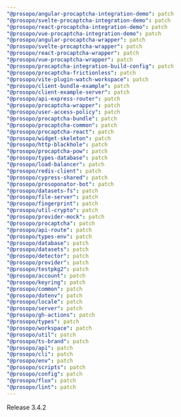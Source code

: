 ```yaml
---
"@prosopo/angular-procaptcha-integration-demo": patch
"@prosopo/svelte-procaptcha-integration-demo": patch
"@prosopo/react-procaptcha-integration-demo": patch
"@prosopo/vue-procaptcha-integration-demo": patch
"@prosopo/angular-procaptcha-wrapper": patch
"@prosopo/svelte-procaptcha-wrapper": patch
"@prosopo/react-procaptcha-wrapper": patch
"@prosopo/vue-procaptcha-wrapper": patch
"@prosopo/procaptcha-integration-build-config": patch
"@prosopo/procaptcha-frictionless": patch
"@prosopo/vite-plugin-watch-workspace": patch
"@prosopo/client-bundle-example": patch
"@prosopo/client-example-server": patch
"@prosopo/api-express-router": patch
"@prosopo/procaptcha-wrapper": patch
"@prosopo/user-access-policy": patch
"@prosopo/procaptcha-bundle": patch
"@prosopo/procaptcha-common": patch
"@prosopo/procaptcha-react": patch
"@prosopo/widget-skeleton": patch
"@prosopo/http-blackhole": patch
"@prosopo/procaptcha-pow": patch
"@prosopo/types-database": patch
"@prosopo/load-balancer": patch
"@prosopo/redis-client": patch
"@prosopo/cypress-shared": patch
"@prosopo/prosoponator-bot": patch
"@prosopo/datasets-fs": patch
"@prosopo/file-server": patch
"@prosopo/fingerprint": patch
"@prosopo/util-crypto": patch
"@prosopo/provider-mock": patch
"@prosopo/procaptcha": patch
"@prosopo/api-route": patch
"@prosopo/types-env": patch
"@prosopo/database": patch
"@prosopo/datasets": patch
"@prosopo/detector": patch
"@prosopo/provider": patch
"@prosopo/testpkg2": patch
"@prosopo/account": patch
"@prosopo/keyring": patch
"@prosopo/common": patch
"@prosopo/dotenv": patch
"@prosopo/locale": patch
"@prosopo/server": patch
"@prosopo/gh-actions": patch
"@prosopo/types": patch
"@prosopo/workspace": patch
"@prosopo/util": patch
"@prosopo/ts-brand": patch
"@prosopo/api": patch
"@prosopo/cli": patch
"@prosopo/env": patch
"@prosopo/scripts": patch
"@prosopo/config": patch
"@prosopo/flux": patch
"@prosopo/lint": patch
---
```


Release 3.4.2
  